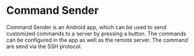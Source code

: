 # Command Sender

Command Sender is an Android app, which can be used to send customized commands to a server by pressing a button.
The commands can be configured in the app as well as the remote server. 
The command are send via the SSH protocol. 
